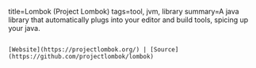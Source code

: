 title=Lombok (Project Lombok)
tags=tool, jvm, library
summary=A java library that automatically plugs into your editor and build tools, spicing up your java.
~~~~~~

[Website](https://projectlombok.org/) | [Source](https://github.com/projectlombok/lombok)

